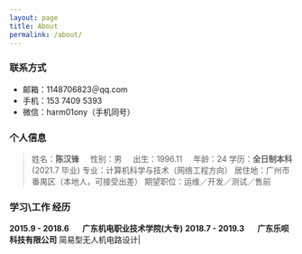 ```yaml
---
layout: page
title: About
permalink: /about/
---
```

### 联系方式
- 邮箱：1148706823＠qq.com
- 手机：153 7409 5393
- 微信：harm01ony（手机同号）

### 个人信息
> 姓名：**陈汉锋** &nbsp; &nbsp; 性别：男 &nbsp; &nbsp; 出生：1996.11 &nbsp; &nbsp; 年龄：24
> 学历：**全日制本科**(2021.7 毕业) 
> 专业：计算机科学与技术（网络工程方向）
> 居住地：广州市番禺区（本地人，可接受出差）
> 期望职位：运维／开发／测试／售前

### 学习\工作 经历
**2015.9 - 2018.6 &nbsp; &nbsp; &nbsp; 广东机电职业技术学院(大专)**
**2018.7 - 2019.3 &nbsp; &nbsp; &nbsp; 广东乐呗科技有限公司**
简易型无人机电路设计|

<!--stackedit_data:
eyJoaXN0b3J5IjpbLTQxNTg0NTQzMSwxNjI1NjMyNTQ1LC04NT
g5MjE1M119
-->